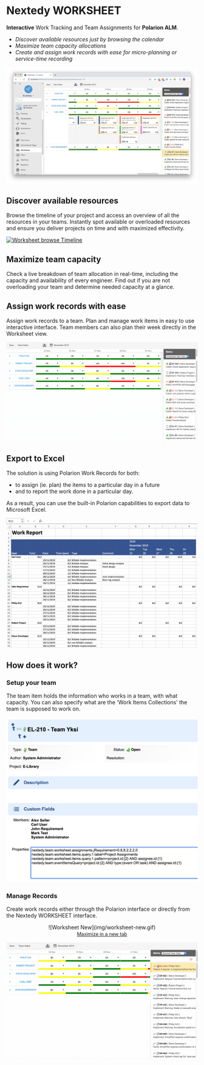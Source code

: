 # Nextedy WORKSHEET


**Interactive** Work Tracking and Team Assignments for **Polarion ALM**. 

* *Discover available resources just by browsing the calendar*
* *Maximize team capacity allocations*
* *Create and assign work records with ease for micro-planning or service-time recording*

<a class="sshot" href="/img/worksheet-all.png" title="Worksheet in Polarion ALM"><img src="/img/worksheet-all.png" alt="Worksheet in Polarion ALM" /></a>


## Discover available resources

Browse the timeline of your project and access an overview of all the resources in your teams. Instantly spot available or overloaded resources and ensure you deliver projects on time and with maximized effectivity. 

<a class="sshot" href="/img/worksheet-browse.gif" title="Worksheet browse Timeline"><img src="worksheet-browse.gif" alt="Worksheet browse Timeline" /></a>

## Maximize team capacity

Check a live breakdown of team allocation in real-time, including the capacity and availability of every engineer. Find out if you are not overloading your team and determine needed capacity at a glance.

## Assign work records with ease

Assign work records to a team. Plan and manage work items in easy to use interactive interface. Team members can also plan their week directly in the Worksheet view.

<a class="sshot" href="/img/worksheet-move.gif" title="Balance load "><img src="/img/worksheet-move.gif" alt="Balance load" /></a>

## Export to Excel

The solution is using Polarion Work Records for both: 

* to assign (ie. plan) the items to a particular day in a future 
* and to report the work done in a particular day. 

As a result, you can use the built-in Polarion capabilities to export data to Microsoft Excel.

<a class="sshot" href="/img/workreport-export.png" title="Export to Excel "><img src="/img/workreport-export.png" alt="Balance load" /></a>


## How does it work?

### Setup your team

The team item holds the information who works in a team, with what capacity. You can also specify what are the 'Work Items Collections' the team is supposed to work on.

<a class="sshot" href="/img/team-properties.png" title="Setup your team"><img src="/img/team-properties.png" alt="Setup your team" /></a>


### Manage Records

Create work records either through the Polarion interface or directly from the Nextedy WORKSHEET interface.

<center>
![Worksheet New](img/worksheet-new.gif)
<br/>
<a href="/img/worksheet-new.gif" target="_blank"  style="font-size:0.9em">Maximize in a new tab</a>
</center>


<a class="sshot" href="/img/worksheet-new.gif" title="Manage Records "><img src="/img/worksheet-new.gif" alt="Manage Records" /></a>


<script>
// using plain js
new SimpleLightbox({elements: 'a.sshot'});
</script>

